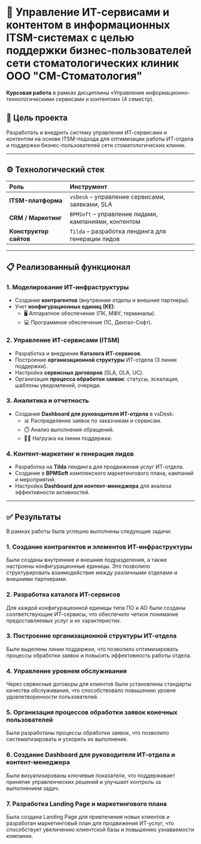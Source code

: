 # 🦷 Управление ИТ-сервисами и контентом в информационных ITSM-системах с целью поддержки бизнес-пользователей сети стоматологических клиник ООО "СМ-Стоматология"

**Курсовая работа** в рамках дисциплины «Управление информационно-технологическими сервисами и контентом» (4 семестр).

## 🎯 Цель проекта

Разработать и внедрить систему управления ИТ-сервисами и контентом на основе ITSM-подхода для оптимизации работы ИТ-отдела и поддержки бизнес-пользователей сети стоматологических клиник.

---

## ⚙️ Технологический стек

| Роль | Инструмент |
| :--- | :--- |
| **ITSM-платформа** | `vsDesk` – управление сервисами, заявками, SLA |
| **CRM / Маркетинг** | `BPMSoft` – управление лидами, кампаниями, контентом |
| **Конструктор сайтов** | `Tilda` – разработка лендинга для генерации лидов |

---

## 📋 Реализованный функционал

### 1. Моделирование ИТ-инфраструктуры
- Создание **контрагентов** (внутренние отделы и внешние партнеры).
- Учет **конфигурационных единиц (КЕ)**:
  - 🖥️ Аппаратное обеспечение (ПК, МФУ, терминалы).
  - 💻 Программное обеспечение (1С, Дентал-Софт).

### 2. Управление ИТ-сервисами (ITSM)
- Разработка и внедрение **Каталога ИТ-сервисов**.
- Построение **организационной структуры** ИТ-отдела (3 линии поддержки).
- Настройка **сервисных договоров** (SLA, OLA, UC).
- Организация **процесса обработки заявок**: статусы, эскалация, шаблоны уведомлений, очереди.

### 3. Аналитика и отчетность
- Создание **Dashboard для руководителя ИТ-отдела** в vsDesk:
  - 📊 Распределение заявок по заказчикам и сервисам.
  - ⏱️ Анализ выполнения обращений.
  - 👨‍💼 Нагрузка на линии поддержки.

### 4. Контент-маркетинг и генерация лидов
- Разработка на **Tilda** лендинга для продвижения услуг ИТ-отдела.
- Создание в **BPMSoft** комплексного маркетингового плана, кампаний и мероприятий.
- Настройка **Dashboard для контент-менеджера** для анализа эффективности активностей.

---

## ✅ Результаты
В рамках работы была успешно выполнены следующие задачи:

### 1. Создание контрагентов и элементов ИТ-инфраструктуры
Были созданы внутренние и внешние подразделения, а также настроены конфигурационные единицы. Это позволило структурировать взаимодействие между различными отделами и внешними партнерами.

### 2. Разработка каталога ИТ-сервисов
Для каждой конфигурационной единицы типа ПО и АО были созданы соответствующие ИТ-сервисы, что обеспечило четкое понимание предоставляемых услуг и их характеристик.

### 3. Построение организационной структуры ИТ-отдела
Были выделены линии поддержки, что позволило оптимизировать процессы обработки заявок и повысить эффективность работы отдела.

### 4. Управление уровнем обслуживания
Через сервисные договоры для клиентов были установлены стандарты качества обслуживания, что способствовало повышению уровня удовлетворенности пользователей.

### 5. Организация процессов обработки заявок конечных пользователей
Были разработаны процессы обработки заявок, что позволило систематизировать и ускорить их выполнение.

### 6. Создание Dashboard для руководителя ИТ-отдела и контент-менеджера
Были визуализированы ключевые показатели, что поддерживает принятие управленческих решений и улучшает контроль за выполнением задач.

### 7. Разработка Landing Page и маркетингового плана
Была создана Landing Page для привлечения новых клиентов и разработан маркетинговый план для продвижения ИТ-услуг, что способствует увеличению клиентской базы и повышению узнаваемости компании.
